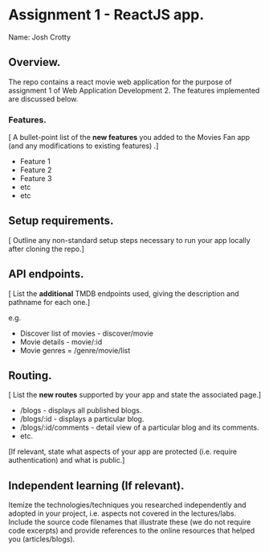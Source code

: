 # Assignment 1 - ReactJS app.

Name: Josh Crotty

## Overview.

The repo contains a react movie web application for the purpose of assignment 1 of Web Application Development 2. The features implemented are discussed below.

### Features.

[ A bullet-point list of the __new features__ you added to the Movies Fan app (and any modifications to existing features) .]

-   Feature 1
-   Feature 2
-   Feature 3
-   etc
-   etc

## Setup requirements.

[ Outline any non-standard setup steps necessary to run your app locally after cloning the repo.]

## API endpoints.

[ List the __additional__ TMDB endpoints used, giving the description and pathname for each one.]

e.g.

-   Discover list of movies - discover/movie
-   Movie details - movie/:id
-   Movie genres = /genre/movie/list

## Routing.

[ List the __new routes__ supported by your app and state the associated page.]

-   /blogs - displays all published blogs.
-   /blogs/:id - displays a particular blog.
-   /blogs/:id/comments - detail view of a particular blog and its comments.
-   etc.

[If relevant, state what aspects of your app are protected (i.e. require authentication) and what is public.]

## Independent learning (If relevant).

Itemize the technologies/techniques you researched independently and adopted in your project,
i.e. aspects not covered in the lectures/labs. Include the source code filenames that illustrate these
(we do not require code excerpts) and provide references to the online resources that helped you (articles/blogs).

